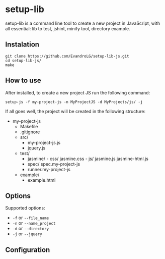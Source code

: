 # setup-lib
setup-lib is a command line tool to create a new project in JavaScript, with all essential: lib to test, 
jshint, minify tool, directory example.

## Instalation
```
git clone https://github.com/EvandroLG/setup-lib-js.git
cd setup-lib-js/
make
```

## How to use
After installed, to create a new project JS run the following command:
```
setup-js -f my-project-js -n MyProjectJS -d MyProjects/js/ -j
```
If all goes well, the project will be created in the following structure:
- my-project-js
	- Makefile
	- .gitignore
	- src/
		- my-project-js.js
		- jquery.js
  - test/
    - jasmine/
			- css/
					jasmine.css
			- js/
					jasmine.js
					jasmine-html.js
    - spec/
			spec.my-project-js
    - runner.my-project-js
  - example/
    - example.html

## Options
Supported options:
*  <code>-f</code> or <code>--file_name</code>
*  <code>-n</code> or <code>--name_project</code>
*  <code>-d</code> or <code>--directory</code>
*  <code>-j</code> or <code>--jquery</code>

## Configuration